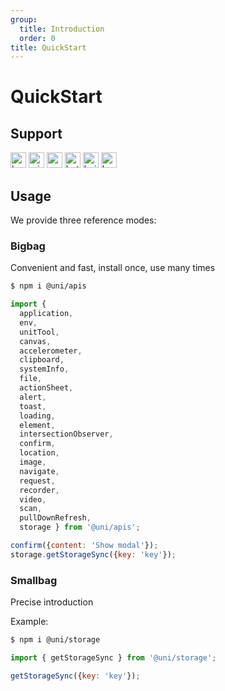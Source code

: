 ```yaml
---
group:
  title: Introduction
  order: 0
title: QuickStart
---
```


# QuickStart
## Support
<img alt="browser" src="https://gw.alicdn.com/tfs/TB1uYFobGSs3KVjSZPiXXcsiVXa-200-200.svg" width="25px" height="25px" title="h5" /> <img alt="miniApp" src="https://gw.alicdn.com/tfs/TB1bBpmbRCw3KVjSZFuXXcAOpXa-200-200.svg" width="25px" height="25px" title="ali miniprogram" /> <img alt="wechatMiniprogram" src="https://img.alicdn.com/tfs/TB1slcYdxv1gK0jSZFFXXb0sXXa-200-200.svg" width="25px" height="25px" title="wechatMiniprogram" /> <img alt="bytedanceMicroApp" src="https://gw.alicdn.com/tfs/TB1jFtVzO_1gK0jSZFqXXcpaXXa-200-200.svg" width="25px" height="25px" title="bytedanceMicroApp" /> <img alt="baiduSmartProgram" src="https://img.alicdn.com/imgextra/i4/O1CN01jngdBb24yGv2Fu34G_!!6000000007459-2-tps-200-200.png" width="25px" height="25px" title="baiduSmartProgram" /> <img alt="kuaiShouMiniProgram" src="https://gw.alicdn.com/imgextra/i4/O1CN01kzmJMM24jcFEzp5Wv_!!6000000007427-2-tps-200-200.png" width="25px" height="25px" title="KuaiShouMiniProgram" />

## Usage

We provide three reference modes:

### Bigbag
Convenient and fast, install once, use many times

```bash
$ npm i @uni/apis
```

```js
import { 
  application,
  env,
  unitTool,
  canvas,
  accelerometer,
  clipboard,
  systemInfo,
  file,
  actionSheet,
  alert,
  toast,
  loading,
  element,
  intersectionObserver,
  confirm,
  location,
  image,
  navigate,
  request,
  recorder,
  video,
  scan,
  pullDownRefresh,
  storage } from '@uni/apis';

confirm({content: 'Show modal'});
storage.getStorageSync({key: 'key'});

```
### Smallbag
Precise introduction

Example:
```bash
$ npm i @uni/storage
```

```js
import { getStorageSync } from '@uni/storage';

getStorageSync({key: 'key'});

```